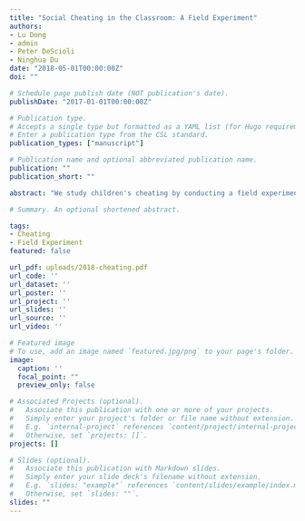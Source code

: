 ```yaml
---
title: "Social Cheating in the Classroom: A Field Experiment"
authors:
- Lu Dong
- admin
- Peter DeScioli
- Ninghua Du
date: "2018-05-01T00:00:00Z"
doi: ""

# Schedule page publish date (NOT publication's date).
publishDate: "2017-01-01T00:00:00Z"

# Publication type.
# Accepts a single type but formatted as a YAML list (for Hugo requirements).
# Enter a publication type from the CSL standard.
publication_types: ["manuscript"]

# Publication name and optional abbreviated publication name.
publication: ""
publication_short: ""

abstract: "We study children's cheating by conducting a field experiment in a local primary school. Children graded either their own or another student's test, and they could cheat by misreporting the overall score. Unbeknownst to them, the test-taker's original answers were recorded by carbonless copy paper. As expected, we find that children were generally more likely to cheat for themselves compared to cheating for others. To investigate cheating for others, we vary whether children graded their friend or an acquaintance and whether the grading pairs could discuss the test while grading. For the friend, children cheated little with or without discussion. For the acquaintance, they also rarely cheated without discussion; but with discussion, they cheated frequently, nearly as much as when grading themselves. We discuss implications of these findings on social cheating for theories about reciprocity and reputation."

# Summary. An optional shortened abstract.

tags:
- Cheating
- Field Experiment
featured: false

url_pdf: uploads/2018-cheating.pdf
url_code: ''
url_dataset: ''
url_poster: ''
url_project: ''
url_slides: ''
url_source: ''
url_video: ''

# Featured image
# To use, add an image named `featured.jpg/png` to your page's folder.
image:
  caption: ''
  focal_point: ""
  preview_only: false

# Associated Projects (optional).
#   Associate this publication with one or more of your projects.
#   Simply enter your project's folder or file name without extension.
#   E.g. `internal-project` references `content/project/internal-project/index.md`.
#   Otherwise, set `projects: []`.
projects: []

# Slides (optional).
#   Associate this publication with Markdown slides.
#   Simply enter your slide deck's filename without extension.
#   E.g. `slides: "example"` references `content/slides/example/index.md`.
#   Otherwise, set `slides: ""`.
slides: ""
---
```

